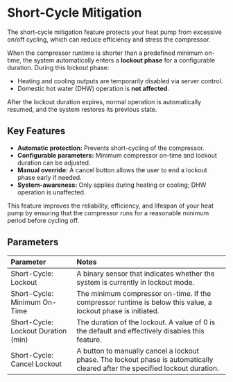 # Short-Cycle Mitigation

The short-cycle mitigation feature protects your heat pump from excessive on/off cycling, which can reduce efficiency and stress the compressor.

When the compressor runtime is shorter than a predefined minimum on-time, the system automatically enters a **lockout phase** for a configurable duration. During this lockout phase:

- Heating and cooling outputs are temporarily disabled via server control.
- Domestic hot water (DHW) operation is **not affected**.

After the lockout duration expires, normal operation is automatically resumed, and the system restores its previous state.

## Key Features

- **Automatic protection:** Prevents short-cycling of the compressor.
- **Configurable parameters:** Minimum compressor on-time and lockout duration can be adjusted.
- **Manual override:** A cancel button allows the user to end a lockout phase early if needed.
- **System-awareness:** Only applies during heating or cooling; DHW operation is unaffected.

This feature improves the reliability, efficiency, and lifespan of your heat pump by ensuring that the compressor runs for a reasonable minimum period before cycling off.

## Parameters
| Parameter | Notes |
|:---|:---|
| Short-Cycle: Lockout | A binary sensor that indicates whether the system is currently in lockout mode. |
| Short-Cycle: Minimum On-Time | The minimum compressor on-time. If the compressor runtime is below this value, a lockout phase is initiated. |
| Short-Cycle: Lockout Duration (min) | The duration of the lockout. A value of 0 is the default and effectively disables this feature. |
| Short-Cycle: Cancel Lockout | A button to manually cancel a lockout phase. The lockout phase is automatically cleared after the specified lockout duration. |
